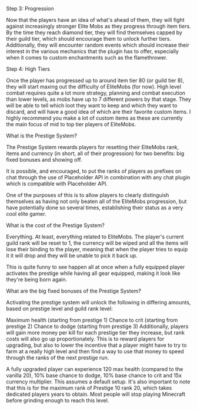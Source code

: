 Step 3: Progression

Now that the players have an idea of what's ahead of them, they will fight against increasingly stronger Elite Mobs as they progress through item tiers. By the time they reach diamond tier, they will find themselves capped by their guild tier, which should encourage them to unlock further tiers. Additionally, they will encounter random events which should increase their interest in the various mechanics that the plugin has to offer, especially when it comes to custom enchantments such as the flamethrower.

Step 4: High Tiers

Once the player has progressed up to around item tier 80 (or guild tier 8), they will start maxing out the difficulty of EliteMobs (for now). High level combat requires quite a lot more strategy, planning and combat execution than lower levels, as mobs have up to 7 different powers by that stage. They will be able to tell which loot they want to keep and which they want to discard, and will have a good idea of which are their favorite custom items. I highly recommend you make a lot of custom items as these are currently the main focus of mid to top tier players of EliteMobs.




What is the Prestige System?

The Prestige System rewards players for resetting their EliteMobs rank, items and currency (in short, all of their progression) for two benefits: big fixed bonuses and showing off.

It is possible, and encouraged, to put the ranks of players as prefixes on chat through the use of Placeholder API in combination with any chat plugin which is compatible with Placeholder API.

One of the purposes of this is to allow players to clearly distinguish themselves as having not only beaten all of the EliteMobs progression, but have potentially done so several times, establishing their status as a very cool elite gamer.

What is the cost of the Prestige System?

Everything. At least, everything related to EliteMobs. The player's current guild rank will be reset to 1, the currency will be wiped and all the items will lose their binding to the player, meaning that when the player tries to equip it it will drop and they will be unable to pick it back up.

This is quite funny to see happen all at once when a fully equipped player activates the prestige while having all gear equipped, making it look like they're being born again.

What are the big fixed bonuses of the Prestige System?

Activating the prestige system will unlock the following in differing amounts, based on prestige level and guild rank level:

Maximum health (starting from prestige 1)
Chance to crit (starting from prestige 2)
Chance to dodge (starting from prestige 3)
Additionally, players will gain more money per kill for each prestige tier they increase, but rank costs will also go up proportionately. This is to reward players for upgrading, but also to lower the incentive that a player might have to try to farm at a really high level and then find a way to use that money to speed through the ranks of the next prestige run.

A fully upgraded player can experience 120 max health (compared to the vanilla 20), 10% base chance to dodge, 10% base chance to crit and 15x currency multiplier. This assumes a default setup. It's also important to note that this is for the maximum rank of Prestige 10 rank 20, which takes dedicated players years to obtain. Most people will stop playing Minecraft before grinding enough to reach this level.
